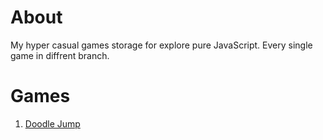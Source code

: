 # About

My hyper casual games storage for explore pure JavaScript. Every single game in diffrent branch.

# Games

1. [Doodle Jump](https://github.com/sametkoyuncu/hyper-casual-games-with-js/tree/1-doodle-jump)
